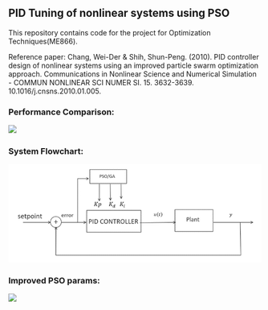 ## PID Tuning of nonlinear systems using PSO
This repository contains code for the project for Optimization Techniques(ME866).

Reference paper: Chang, Wei-Der & Shih, Shun-Peng. (2010). PID controller design of nonlinear systems using an improved particle swarm optimization approach. Communications in Nonlinear Science and Numerical Simulation - COMMUN NONLINEAR SCI NUMER SI. 15. 3632-3639. 10.1016/j.cnsns.2010.01.005. 

### Performance Comparison:
![](imgs/comparison.png)

### System Flowchart:
![](imgs/systemflowchart.png)

### Improved PSO params:
![](imgs/imporved_PSO_params.jpg)
